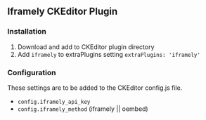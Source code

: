 ## Iframely CKEditor Plugin

### Installation

1.  Download and add to CKEditor plugin directory
2.  Add `iframely` to extraPlugins setting `extraPlugins: 'iframely'`

### Configuration

These settings are to be added to the CKEditor config.js file.

* `config.iframely_api_key`
* `config.iframely_method` (iframely || oembed)
